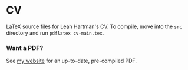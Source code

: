 # CV

LaTeX source files for Leah Hartman's CV. To compile, move into the ```src``` directory and run ```pdflatex cv-main.tex```.

### Want a PDF?

See [my website](https://leahghartman.github.io/cv/) for an up-to-date, pre-compiled PDF. 
